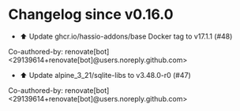 # Changelog since v0.16.0
- ⬆️ Update ghcr.io/hassio-addons/base Docker tag to v17.1.1 (#48)

Co-authored-by: renovate[bot] <29139614+renovate[bot]@users.noreply.github.com> 
- ⬆️ Update alpine_3_21/sqlite-libs to v3.48.0-r0 (#47)

Co-authored-by: renovate[bot] <29139614+renovate[bot]@users.noreply.github.com> 
